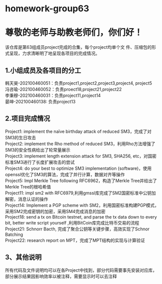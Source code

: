 # homework-group63
# 尊敬的老师与助教老师们，你们好！  
该仓库是第63组成员project完成的合集，每个project均单个文 件、压缩包的形式呈现，力求清晰明了地呈现各项目的完成情况。  

## 1.小组成员及各项目的分工  
韩天昊-202100460051：负责project1,project2,project3,project4,
project5  
冯咨瑜-202100460052：负责proect18,project21,project22  
李秉穆-202100460031：负责project11,project14  
晏坤-202100460138: 负责project13

## 2.项目完成情况
   Project1:  implement the naïve birthday attack of reduced SM3，完成了对SM3的生日攻击  
   Project2:  implement the Rho method of reduced SM3，利用Rho方法增强了SM3的安全性病给出了轮常量展示  
   Project3:  implement length extension attack for SM3, SHA256, etc，对国密标准SM3进行了长度扩展攻击的尝试  
   Project4:  do your best to optimize SM3 implementation (software)，使用openssl优化了SM3的算法，完成了并行计算，数据对齐等操作  
   Project5:  Impl Merkle Tree following RFC6962，构造了Merkle Tree并给出了Merkle Tree的根哈希值  
   Project11:   impl sm2 with RFC6979,利用gmssl库完成了SM2国密标准中公钥加解密，消息认证的操作  
   Project14:  Implement a PGP scheme with SM2，利用国密标准构建PGP模式，采用SM2完成密钥的加密，采用SM4完成消息的加密  
   Project18:  send a tx on Bitcoin testnet, and parse the tx data down to every bit, better write script yourself ,利用BitCoin库完成比特币交易的流程  
   Project21:  Schnorr Bacth, 完成了聚合公钥等关键步骤，高效实现了Schnor Batching  
   Project22:  research report on MPT，完成了MPT结构的实现与计算验证  

## 3、其他说明  
   所有代码及文件说明均可以在各Project中找到，部分代码需要事先安装对应库，部分展示结果因影响效率以被注释，需要显示时可以去注释  
